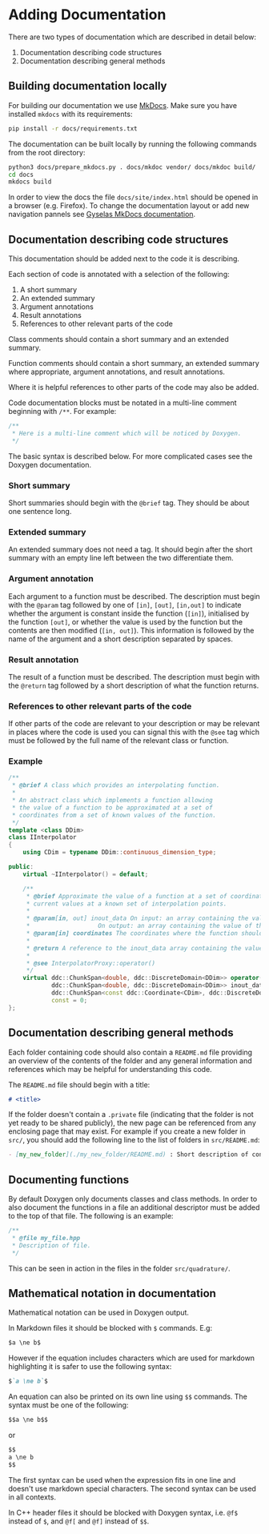 # Adding Documentation

There are two types of documentation which are described in detail below:

1. Documentation describing code structures
2. Documentation describing general methods

## Building documentation locally

For building our documentation we use [MkDocs](https://www.mkdocs.org/).
Make sure you have installed `mkdocs` with its requirements:

```bash
pip install -r docs/requirements.txt
```

The documentation can be built locally by running the following commands from the root directory:

```bash
python3 docs/prepare_mkdocs.py . docs/mkdoc vendor/ docs/mkdoc build/
cd docs
mkdocs build
```

In order to view the docs the file `docs/site/index.html` should be opened in a browser (e.g. Firefox). To change the documentation layout or add new navigation pannels see [Gyselas MkDocs documentation](../README.md).

## Documentation describing code structures

This documentation should be added next to the code it is describing.

Each section of code is annotated with a selection of the following:

1. A short summary
2. An extended summary
3. Argument annotations
4. Result annotations
5. References to other relevant parts of the code

Class comments should contain a short summary and an extended summary.

Function comments should contain a short summary, an extended summary where appropriate, argument annotations, and result annotations.

Where it is helpful references to other parts of the code may also be added.

Code documentation blocks must be notated in a multi-line comment beginning with `/**`. For example:

```cpp
/**
 * Here is a multi-line comment which will be noticed by Doxygen.
 */
```

The basic syntax is described below. For more complicated cases see the Doxygen documentation.

### Short summary

Short summaries should begin with the `@brief` tag. They should be about one sentence long.

### Extended summary

An extended summary does not need a tag. It should begin after the short summary with an empty line left between the two differentiate them.

### Argument annotation

Each argument to a function must be described. The description must begin with the `@param` tag followed by one of `[in]`, `[out]`, `[in,out]` to indicate whether the argument is constant inside the function (`[in]`), initialised by the function `[out]`, or whether the value is used by the function but the contents are then modified (`[in, out]`). This information is followed by the name of the argument and a short description separated by spaces.

### Result annotation

The result of a function must be described. The description must begin with the `@return` tag followed by a short description of what the function returns.

### References to other relevant parts of the code

If other parts of the code are relevant to your description or may be relevant in places where the code is used you can signal this with the `@see` tag which must be followed by the full name of the relevant class or function.

### Example

```cpp
/**
 * @brief A class which provides an interpolating function.
 *
 * An abstract class which implements a function allowing
 * the value of a function to be approximated at a set of
 * coordinates from a set of known values of the function.
 */
template <class DDim>
class IInterpolator
{
    using CDim = typename DDim::continuous_dimension_type;

public:
    virtual ~IInterpolator() = default;

    /**
     * @brief Approximate the value of a function at a set of coordinates using the
     * current values at a known set of interpolation points.
     *
     * @param[in, out] inout_data On input: an array containing the value of the function at the interpolation points.
     *                   On output: an array containing the value of the function at the coordinates.
     * @param[in] coordinates The coordinates where the function should be evaluated.
     *
     * @return A reference to the inout_data array containing the value of the function at the coordinates.
     *
     * @see InterpolatorProxy::operator()
     */
    virtual ddc::ChunkSpan<double, ddc::DiscreteDomain<DDim>> operator()(
            ddc::ChunkSpan<double, ddc::DiscreteDomain<DDim>> inout_data,
            ddc::ChunkSpan<const ddc::Coordinate<CDim>, ddc::DiscreteDomain<DDim>> coordinates)
            const = 0;
};
```

## Documentation describing general methods

Each folder containing code should also contain a `README.md` file providing an overview of the contents of the folder and any general information and references which may be helpful for understanding this code.

The `README.md` file should begin with a title:

```markdown
# <title>
```

If the folder doesn't contain a `.private` file (indicating that the folder is not yet ready to be shared publicly), the new page can be referenced from any enclosing page that may exist. For example if you create a new folder in `src/`, you should add the following line to the list of folders in `src/README.md`:

```markdown
- [my_new_folder](./my_new_folder/README.md) : Short description of contents.
```

## Documenting functions

By default Doxygen only documents classes and class methods. In order to also document the functions in a file an additional descriptor must be added to the top of that file.
The following is an example:

```cpp
/**
 * @file my_file.hpp
 * Description of file.
 */
```

This can be seen in action in the files in the folder `src/quadrature/`.

## Mathematical notation in documentation

Mathematical notation can be used in Doxygen output.

In Markdown files it should be blocked with `$` commands. E.g:

```markdown
$a \ne b$
```

However if the equation includes characters which are used for markdown highlighting it is safer to use the following syntax:

```markdown
$`a \ne b`$
```

An equation can also be printed on its own line using `$$` commands. The syntax must be one of the following:

```markdown
$$a \ne b$$
```

or

```markdown
$$
a \ne b
$$
```

The first syntax can be used when the expression fits in one line and doesn't use markdown special characters. The second syntax can be used in all contexts.

In C++ header files it should be blocked with Doxygen syntax, i.e. `@f$` instead of `$`, and `@f[` and `@f]` instead of `$$`.

